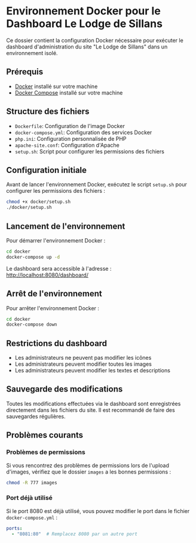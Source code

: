# Environnement Docker pour le Dashboard Le Lodge de Sillans

Ce dossier contient la configuration Docker nécessaire pour exécuter le dashboard d'administration du site "Le Lodge de Sillans" dans un environnement isolé.

## Prérequis

- [Docker](https://www.docker.com/get-started) installé sur votre machine
- [Docker Compose](https://docs.docker.com/compose/install/) installé sur votre machine

## Structure des fichiers

- `Dockerfile`: Configuration de l'image Docker
- `docker-compose.yml`: Configuration des services Docker
- `php.ini`: Configuration personnalisée de PHP
- `apache-site.conf`: Configuration d'Apache
- `setup.sh`: Script pour configurer les permissions des fichiers

## Configuration initiale

Avant de lancer l'environnement Docker, exécutez le script `setup.sh` pour configurer les permissions des fichiers :

```bash
chmod +x docker/setup.sh
./docker/setup.sh
```

## Lancement de l'environnement

Pour démarrer l'environnement Docker :

```bash
cd docker
docker-compose up -d
```

Le dashboard sera accessible à l'adresse : [http://localhost:8080/dashboard/](http://localhost:8080/dashboard/)

## Arrêt de l'environnement

Pour arrêter l'environnement Docker :

```bash
cd docker
docker-compose down
```

## Restrictions du dashboard

- Les administrateurs ne peuvent pas modifier les icônes
- Les administrateurs peuvent modifier toutes les images
- Les administrateurs peuvent modifier les textes et descriptions

## Sauvegarde des modifications

Toutes les modifications effectuées via le dashboard sont enregistrées directement dans les fichiers du site. Il est recommandé de faire des sauvegardes régulières.

## Problèmes courants

### Problèmes de permissions

Si vous rencontrez des problèmes de permissions lors de l'upload d'images, vérifiez que le dossier `images` a les bonnes permissions :

```bash
chmod -R 777 images
```

### Port déjà utilisé

Si le port 8080 est déjà utilisé, vous pouvez modifier le port dans le fichier `docker-compose.yml` :

```yaml
ports:
  - "8081:80"  # Remplacez 8080 par un autre port
``` 